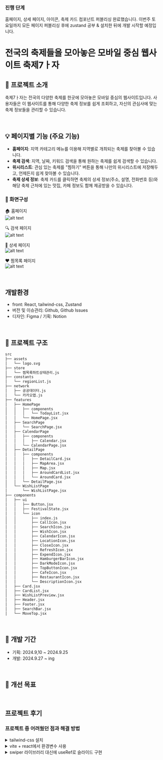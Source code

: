 ### 진행 단계

홈페이지, 상세 페이지, 아이콘, 축제 카드 컴포넌트 퍼블리싱 완료했습니다.
이번주 토요일까지 모든 페이지 퍼블리싱 후에 zustand 공부 & 설치한 뒤에 개발 시작할 예정입니다.

# 전국의 축제들을 모아놓은 모바일 중심 웹사이트 축제7ㅏ자

## 🎇 프로젝트 소개

축제7ㅏ자는 전국의 다양한 축제를 한곳에 모아놓은 모바일 중심의 웹사이트입니다.
사용자들은 이 웹사이트를 통해 다양한 축제 정보를 쉽게 조회하고, 자신의 관심사에 맞는 축제 정보들을 관리할 수 있습니다.

<br />

## 💡 페이지별 기능 (주요 기능)

- **홈페이지**: 지역 카테고리 메뉴를 이용해 지역별로 개최되는 축제를 찾아볼 수 있습니다.
- **축제 검색**: 지역, 날짜, 키워드 검색을 통해 원하는 축제를 쉽게 검색할 수 있습니다.
- **위시리스트**: 관심 있는 축제를 "찜하기" 버튼을 통해 나만의 위시리스트에 저장해두고, 언제든지 쉽게 찾아볼 수 있습니다.
- **축제 상세 정보**: 축제 카드를 클릭하면 축제의 상세 정보(주소, 설명, 전화번호 등)와 해당 축제 근처에 있는 맛집, 카페 정보도 함께 제공받을 수 있습니다.

### 🎨 화면구성

🏠 홈페이지 <br />
![alt text](홈.png)

🔍 검색 페이지 <br />
![alt text](<Group 722.png>)

📄 상세 페이지 <br />
![alt text](상세.png)

❤️ 찜목록 페이지 <br />
![alt text](<찜 목록.png>)

<br />

## 개발환경

- front: React, tailwind-css, Zustand
- 버전 및 이슈관리: Github, Github Issues
- 디자인: Figma / 기획: Notion

<br />

## 📁 프로젝트 구조

```bash
src
├── assets
│   └── logo.svg
├── store
│   └── 찜목록하트상태관리.js
├── constants
│   └── regionList.js
├── network
│   ├── 공공데이터.js
│   └── 카카오맵.js
├── features
│   ├── HomePage
│   │   ├── components
│   │   │   └── TodayList.jsx
│   │   └── HomePage.jsx
│   ├── SearchPage
│   │   └── SearchPage.jsx
│   ├── CalendarPage
│   │   ├── components
│   │   │   ├── Calendar.jsx
│   │   └── CalendarPage.jsx
│   ├── DetailPage
│   │   ├── components
│   │   │   ├── DetailCard.jsx
│   │   │   ├── MapArea.jsx
│   │   │   ├── Map.jsx
│   │   │   ├── AroundCardList.jsx
│   │   │   └── AroundCard.jsx
│   │   └── DetailPage.jsx
│   └── WishListPage
│       └── WishListPage.jsx
├── components
│   ├── ui
│   │   ├── Button.jsx
│   │   ├── FestivalState.jsx
│   │   └── icon
│   │       ├── index.js
│   │       ├── CallIcon.jsx
│   │       ├── SearchIcon.jsx
│   │       ├── WishIcon.jsx
│   │       ├── CalendarIcon.jsx
│   │       ├── LocationIcon.jsx
│   │       ├── CloseIcon.jsx
│   │       ├── RefreshIcon.jsx
│   │       ├── ExpendIcon.jsx
│   │       ├── HamburgerBarIcon.jsx
│   │       ├── DarkModeIcon.jsx
│   │       ├── TopButtonIcon.jsx
│   │       ├── CafeIcon.jsx
│   │       ├── RestaurantIcon.jsx
│   │       └── DescriptionIcon.jsx
│   ├── Card.jsx
│   ├── CardList.jsx
│   ├── WishListPreview.jsx
│   ├── Header.jsx
│   ├── Footer.jsx
│   ├── SearchBar.jsx
│   └── MoveTop.jsx
```

<br />

## 📆 개발 기간

- 기획: 2024.9,10 ~ 2024.9.25
- 개발: 2024.9.27 ~ ing

<br />

## 🔧 개선 목표

<br />

## 프로젝트 후기

### 프로젝트 중 어려웠던 점과 해결 방법

<details>
  <summary>tailwind-css 설치</summary>
    <div markdown="1">
    <ul>
      <li>작성 예정</li>
      <li></li>
    </ul>
  </div>
</details>
<details>
  <summary>vite + react에서 환경변수 사용</summary>
    <div markdown="2">
    <ul>
      <li>작성 예정</li>
      <li></li>
    </ul>
  </div>
</details>
<details>
  <summary>swiper 라이브러리 대신에 useRef로 슬라이드 구현</summary>
    <div markdown="3">
    <ul>
      <li>작성 예정</li>
      <li></li>
    </ul>
  </div>
</details>
